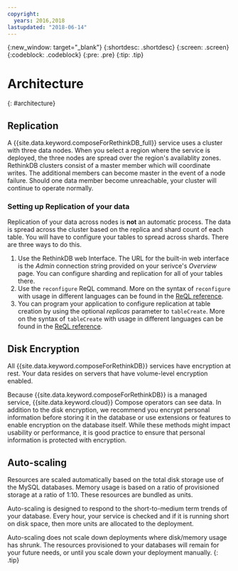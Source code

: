 ```yaml
---
copyright:
  years: 2016,2018
lastupdated: "2018-06-14"
---
```


{:new_window: target="_blank"}
{:shortdesc: .shortdesc}
{:screen: .screen}
{:codeblock: .codeblock}
{:pre: .pre}
{:tip: .tip}

# Architecture 
{: #architecture}

## Replication

A {{site.data.keyword.composeForRethinkDB_full}} service uses a cluster with three data nodes. When you select a region where the service is deployed, the three nodes are spread over the region's availablity zones. RethinkDB clusters consist of a master member which will coordinate writes.  The additional members can become master in the event of a node failure. Should one data member become unreachable, your cluster will continue to operate normally.

### Setting up Replication of your data

Replication of your data across nodes is **not** an automatic process. The data is spread across the cluster based on the replica and shard count of each table. You will have to configure your tables to spread across shards. There are three ways to do this.

1. Use the RethinkDB web Interface. The URL for the built-in web interface is the _Admin_ connection string provided on your serivce's _Overview_ page. You can configure sharding and replication for all of your tables there.
2. Use the `reconfigure` ReQL command. More on the syntax of `reconfigure` with usage in different languages can be found in the [ReQL reference](https://www.rethinkdb.com/api/javascript/reconfigure/).
3. You can program your application to configure replication at table creation by using the optional _replicas_ parameter to `tableCreate`. More on the syntax of `tableCreate` with usage in different languages can be found in the [ReQL reference](https://www.rethinkdb.com/api/javascript/table_create/).

## Disk Encryption

All {{site.data.keyword.composeForRethinkDB}} services have encryption at rest. Your data resides on servers that have volume-level encryption enabled. 

Because {{site.data.keyword.composeForRethinkDB}} is a managed service, {{site.data.keyword.cloud}} Compose operators can see data. In addition to the disk encryption, we recommend you encrypt personal information before storing it in the database or use extensions or features to enable encryption on the database itself. While these methods might impact usability or performance, it is good practice to ensure that personal information is protected with encryption.

## Auto-scaling

Resources are scaled automatically based on the total disk storage use of the MySQL databases. Memory usage is based on a ratio of provisioned storage at a ratio of 1:10. These resources are bundled as units.

Auto-scaling is designed to respond to the short-to-medium term trends of your database. Every hour, your service is checked and if it is running short on disk space, then more units are allocated to the deployment.

Auto-scaling does not scale down deployments where disk/memory usage has shrunk. The resources provisioned to your databases will remain for your future needs, or until you scale down your deployment manually.
{: .tip}
